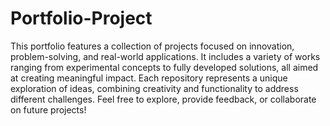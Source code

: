 # Portfolio-Project
This portfolio features a collection of projects focused on innovation, problem-solving, and real-world applications. It includes a variety of works ranging from experimental concepts to fully developed solutions, all aimed at creating meaningful impact. Each repository represents a unique exploration of ideas, combining creativity and functionality to address different challenges. Feel free to explore, provide feedback, or collaborate on future projects!
